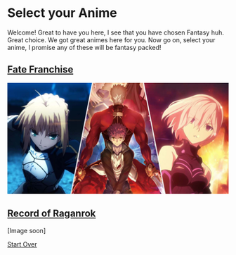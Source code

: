 # Select your Anime
Welcome! Great to have you here, I see that you have chosen Fantasy huh. Great choice. We got great animes here for you. Now go on, select your anime, I promise any of these will be fantasy packed!
## [Fate Franchise](fate-franchise/main-page.md) 
<img src="fate-franchise/image.jpg"> 

## [Record of Raganrok](ror.md)
[Image soon]

[Start Over](../README.md)